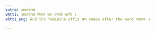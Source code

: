 ```yaml
---
sutra: आवट्याच्च
vRtti: आवट्याच्च स्त्रियां चाप् प्रत्ययो भवति ॥
vRtti_eng: And the feminine affix चाप् comes after the word आवट्य ॥

---
```

